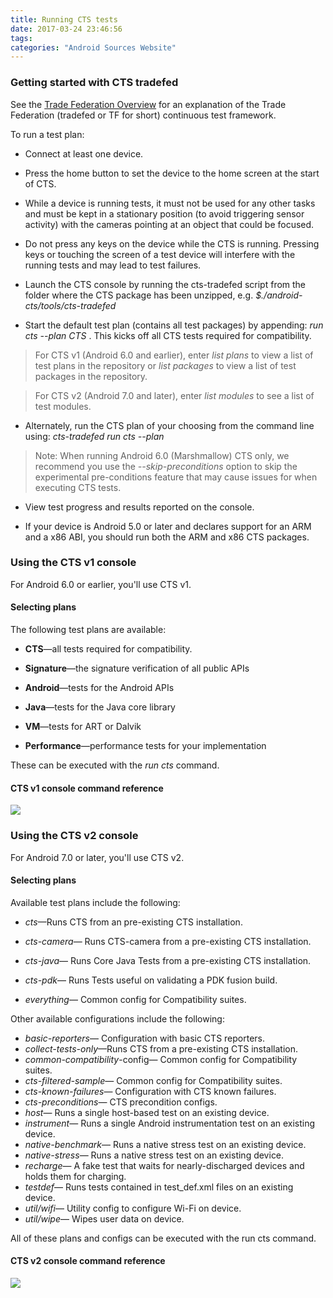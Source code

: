 ```yaml
---
title: Running CTS tests
date: 2017-03-24 23:46:56
tags:
categories: "Android Sources Website"
---
```


### Getting started with CTS tradefed

See the [Trade Federation Overview](http://source.android.com/devices/tech/test_infra/tradefed/index.html) for an explanation of the Trade Federation (tradefed or TF for short) continuous test framework.

To run a test plan:

  * Connect at least one device.

  * Press the home button to set the device to the home screen at the start of CTS.

  * While a device is running tests, it must not be used for any other tasks and must be kept in a stationary position (to avoid triggering sensor activity) with the cameras pointing at an object that could be focused.

<!--more-->
  * Do not press any keys on the device while the CTS is running. Pressing keys or touching the screen of a test device will interfere with the running tests and may lead to test failures.

  * Launch the CTS console by running the cts-tradefed script from the folder where the CTS package has been unzipped, e.g. _$./android-cts/tools/cts-tradefed_

  * Start the default test plan (contains all test packages) by appending: _run cts --plan CTS_ . This kicks off all CTS tests required for compatibility.

  >For CTS v1 (Android 6.0 and earlier), enter _list plans_ to view a list of test plans in the repository or _list packages_ to view a list of test packages in the repository.

  >For CTS v2 (Android 7.0 and later), enter _list modules_ to see a list of test modules.

  * Alternately, run the CTS plan of your choosing from the command line using: _cts-tradefed run cts --plan_

  >Note: When running Android 6.0 (Marshmallow) CTS only, we recommend you use the _--skip-preconditions_ option to skip the experimental pre-conditions feature that may cause issues for when executing CTS tests.

  * View test progress and results reported on the console.

  * If your device is Android 5.0 or later and declares support for an ARM and a x86 ABI, you should run both the ARM and x86 CTS packages.

### Using the CTS v1 console

For Android 6.0 or earlier, you'll use CTS v1.

#### Selecting plans

The following test plans are available:

  * **CTS**—all tests required for compatibility.

  * **Signature**—the signature verification of all public APIs

  * **Android**—tests for the Android APIs

  * **Java**—tests for the Java core library

  * **VM**—tests for ART or Dalvik

  * **Performance**—performance tests for your implementation

These can be executed with the _run cts_ command.

#### CTS v1 console command reference

![](/images/categories/android/android-sources/006/v1.png)

### Using the CTS v2 console

For Android 7.0 or later, you'll use CTS v2.

#### Selecting plans

Available test plans include the following:

  * _cts_—Runs CTS from an pre-existing CTS installation.

  * _cts-camera_— Runs CTS-camera from a pre-existing CTS installation.

  * _cts-java_— Runs Core Java Tests from a pre-existing CTS installation.

  * _cts-pdk_— Runs Tests useful on validating a PDK fusion build.

  * _everything_— Common config for Compatibility suites.

Other available configurations include the following:

  * _basic-reporters_— Configuration with basic CTS reporters.
  * _collect-tests-only_—Runs CTS from a pre-existing CTS installation.
  * _common-compatibility_-config— Common config for Compatibility suites.
  * _cts-filtered-sample_— Common config for Compatibility suites.
  * _cts-known-failures_— Configuration with CTS known failures.
  * _cts-preconditions_— CTS precondition configs.
  * _host_— Runs a single host-based test on an existing device.
  * _instrument_— Runs a single Android instrumentation test on an existing device.
  * _native-benchmark_— Runs a native stress test on an existing device.
  * _native-stress_— Runs a native stress test on an existing device.
  * _recharge_— A fake test that waits for nearly-discharged devices and holds them for charging.
  * _testdef_— Runs tests contained in test_def.xml files on an existing device.
  * _util/wifi_— Utility config to configure Wi-Fi on device.
  * _util/wipe_— Wipes user data on device.

All of these plans and configs can be executed with the run cts command.

#### CTS v2 console command reference

![](/images/categories/android/android-sources/006/v2.png)
